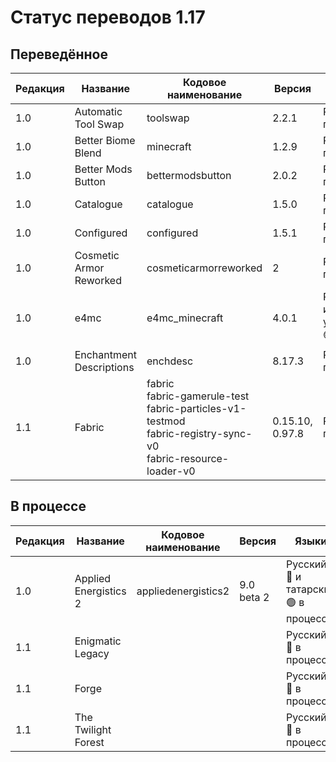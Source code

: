 # Статус переводов 1.17

## Переведённое

| Редакция | Название | Кодовое наименование | Версия | Языки |
| - | - | - | - | - |
| 1.0 | Automatic Tool Swap | toolswap | 2.2.1 | Русский 🔴 готов |
| 1.0 | Better Biome Blend | minecraft | 1.2.9 | Русский 🔴 готов |
| 1.0 | Better Mods Button | bettermodsbutton | 2.0.2 | Русский 🔴 готов |
| 1.0 | Catalogue | catalogue | 1.5.0 | Русский 🔴 готов |
| 1.0 | Configured | configured | 1.5.1 | Русский 🔴 готов |
| 1.0 | Cosmetic Armor Reworked | cosmeticarmorreworked | 2 | Русский 🔴 готов |
| 1.0 | e4mc | e4mc_minecraft | 4.0.1 | Русский 🔴 и украинский 🟡 готовы |
| 1.0 | Enchantment Descriptions | enchdesc | 8.17.3 | Русский 🔴 готов |
| 1.1 | Fabric | fabric<br>fabric-gamerule-test<br>fabric-particles-v1-testmod<br>fabric-registry-sync-v0<br>fabric-resource-loader-v0 | 0.15.10, 0.97.8 | Русский 🔴 готов |

## В процессе

| Редакция | Название | Кодовое наименование | Версия | Языки |
| - | - | - | - | - |
| 1.0 | Applied Energistics 2 | appliedenergistics2 | 9.0 beta 2 | Русский 🔴 и татарский 🟢 в процессе |
| 1.1 | Enigmatic Legacy |  |  | Русский 🔴 в процессе |
| 1.1 | Forge |  |  | Русский 🔴 в процессе |
| 1.1 | The Twilight Forest |  |  | Русский 🔴 в процессе |
